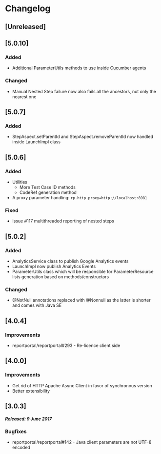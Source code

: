 # Changelog

## [Unreleased]

## [5.0.10]
### Added
- Additional ParameterUtils methods to use inside Cucumber agents
### Changed
- Manual Nested Step failure now also fails all the ancestors, not only the nearest one

## [5.0.7]
### Added
- StepAspect.setParentId and StepAspect.removeParentId now handled inside LaunchImpl class 

## [5.0.6]
### Added
- Utilities
  - More Test Case ID methods
  - CodeRef generation method
- A proxy parameter handling: `rp.http.proxy=http://localhost:8981`
### Fixed
- Issue #117 multithreaded reporting of nested steps 

## [5.0.2]
### Added
- AnalyticsService class to publish Google Analytics events
- LaunchImpl now publish Analytics Events
- ParameterUtils class which will be responsible for ParameterResource lists generation based on methods/constructors
### Changed
- @NotNull annotations replaced with @Nonnull as the latter is shorter and comes with Java SE

## [4.0.4]

### Improvements
* reportportal/reportportal#293 - Re-licence client side 

## [4.0.0]

### Improvements

* Get rid of HTTP Apache Async Client in favor of synchronous version 
* Better extensibility


## [3.0.3]
##### Released: 9 June 2017

### Bugfixes

* reportportal/reportportal#142 - Java client parameters are not UTF-8 encoded


